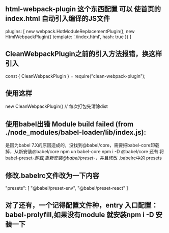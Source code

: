 ## html-webpack-plugin  这个东西配置 可以 使首页的index.html 自动引入编译的JS文件
plugins: [
    new webpack.HotModuleReplacementPlugin(),
    new HtmlWebpackPlugin({
      template: './index.html',
      hash: true
    })
  ]
## CleanWebpackPlugin之前的引入方法报错，换这样引入
const { CleanWebpackPlugin } = require("clean-webpack-plugin");
## 使用这样  
new CleanWebpackPlugin() // 每次打包先清除dist

## 使用babel出错 Module build failed (from ./node_modules/babel-loader/lib/index.js):

是因为babel 7.X的原因造成的，没找到@babel/core，需要把babel-core卸载掉，从新安装@babel/core
npm un babel-core
npm i -D @babel/core
还有 将babel-preset-*卸载,重新安装@babel/preset-*，并且修改 .babelrc中的 presets
## 修改.babelrc文件改为一下内容
 "presets": [
    "@babel/preset-env",
    "@babel/preset-react"
  ]

  ## 对了还有，一个记得配置文件种，entry 入口配置：babel-prolyfill,如果没有module 就安装npm i -D 安装一下